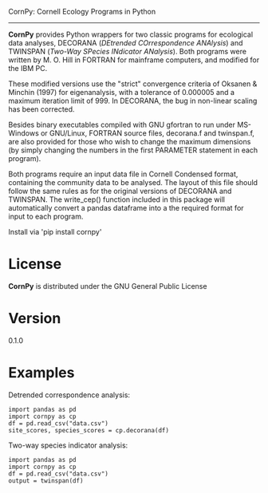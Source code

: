 CornPy: Cornell Ecology Programs in Python
******************************************
 
**CornPy** provides Python wrappers for two classic programs for ecological data analyses, DECORANA (_DEtrended COrrespondence ANAlysis_) and TWINSPAN (_Two-Way SPecies INdicator ANalysis_). Both programs were written by M. O. Hill in FORTRAN for mainframe computers, and modified for the IBM PC. 

These modified versions use the "strict" convergence criteria of Oksanen & Minchin (1997) for eigenanalysis, with a tolerance of 0.000005 and a maximum iteration limit of 999. In DECORANA, the bug in non-linear scaling has been corrected.

Besides binary executables compiled with GNU gfortran to run under MS-Windows or GNU/Linux, FORTRAN source files, decorana.f and twinspan.f, are also provided for those who wish to change the maximum dimensions (by simply changing the numbers in the first PARAMETER statement in each program). 

Both programs require an input data file in Cornell Condensed format, containing the community data to be analysed. The layout of this file should follow the same rules as for the original versions of DECORANA and TWINSPAN. The write_cep() function included in this package will automatically convert a pandas dataframe into a the required format for input to each program.

Install via 'pip install cornpy'

License
=====
**CornPy** is distributed under the GNU General Public License

Version
=====
0.1.0

Examples
======
Detrended correspondence analysis:

	import pandas as pd
    import cornpy as cp
    df = pd.read_csv("data.csv")
    site_scores, species_scores = cp.decorana(df)

Two-way species indicator analysis:

    import pandas as pd
    import cornpy as cp
    df = pd.read_csv("data.csv")
    output = twinspan(df)
